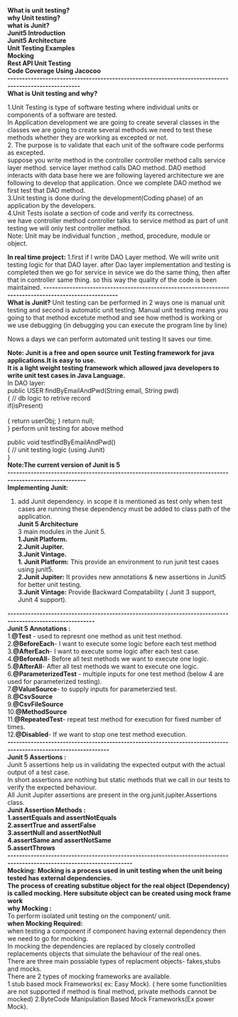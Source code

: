 **What is unit testing?<br/>
why Unit testing?<br/>
what is Junit?<br/>
Junit5 Introduction<br/>
Junit5 Architecture<br/>
Unit Testing Examples<br/>
Mocking<br/>
Rest API Unit Testing<br/>
Code  Coverage Using Jacocoo<br/>**
**-----------------------------------------------------------------------------------------------------**<br/>
**What is Unit testing and why?**<br/>

1.Unit Testing  is type of software testing where individual units or components of a software are tested.<br/>
In Application development we are going to create several classes in the classes we are going to create several methods.we need to test these methods whether they are working as excepted or not.<br/>
2. The purpose is to validate that each unit of the software code performs as excepted.<br/>
suppose you write method in the  controller  controller method calls service layer method. service layer method  calls  DAO method. DAO method interacts with data base here we are following layered architecture  we are following to develop that application.
Once we complete DAO method we first test that DAO method.<br/>
3.Unit testing  is done during the development(Coding phase) of an application by the developers.<br/>
4.Unit Tests isolate a section of code and verify its correctness.<br/>
we have controller method controller talks to service method as part  of unit testing we will only test controller method.<br/>
Note: Unit  may be individual function , method, procedure, module or object.

**In real time project:**
1.first if I write DAO Layer method. We will write unit testing logic for that DAO layer. after Dao layer implementation and testing is completed then we go for service in sevice we do the same thing, then after that in controller same thing. so this way the quality  of the code is been maintained.
**------------------------------------------------------------------------------------------------------**<br/>
**What is Junit?**
 Unit testing can be performed in 2 ways one is manual unit testing and second is automatic unit testing.
Manual unit testing means you going to that method excetute method and see how method is working or we use debugging (in debugging you can execute the program line by line)
 
Nows a days  we can perform automated unit testing  It saves our time.

**Note: Junit is a free and open source unit Testing framework for  java applications.It is easy to use.**<br/>
**It is a light weight testing framework which allowed java developers to write unit test cases in Java Language.**<br/>
In DAO layer:<br/>
public USER findByEmailAndPwd(String email, String pwd)<br/>
{
 // db logic to retrive record<br/>
 if(isPresent)<br/><br/>
{
 return userObj;
}
 return null;<br/>
}
perform unit testing for above method<br/>

public void testfindByEmailAndPwd()<br/>
{
// unit testing logic (using Junit)<br/>
}<br/>
**Note:The  current version of Junit is 5**<br/>
**-------------------------------------------------------------------------------------------------------**<br/>
**Implementing Junit:**<br/>
1. add Junit dependency. in scope it is mentioned as  test only when test cases are running these dependency must be added to class path of the application.<br/>
**Junit 5 Architecture**<br/>
3 main modules in the Junit 5.<br/>
**1.Junit Platform.<br/>
2.Junit Jupiter.<br/>
3.Junit Vintage.<br/>**
**1. Junit Platform:** This provide  an environment to run junit test cases using junit5.<br/>
**2.Junit Jupiter:** It provides new annotations & new assertions in Junit5 for better unit testing.<br/>
**3.Junit Vintage:** Provide Backward Compatability ( Junit 3 support, Junit 4 support).<br/>

**----------------------------------------------------------------------------------------------------------**<br/>
**Junit 5 Annotations :** <br/>
1.**@Test** -  used to represnt one method as unit test method.<br/>
2.**@BeforeEach**-  I want to execute some logic before each test method <br/>
3.**@AfterEach**-   I want to execute some logic after each test case.<br/>
4.**@BeforeAll**-   Before all test methods we want to execute one logic.<br/>
5.**@AfterAll**-    After all test methods we want to execute one logic.<br/>
6.**@ParameterizedTest** - multiple inputs for one test method (below 4 are used for parameterized testing).<br/> 
7.**@ValueSource**-  to supply inputs for parameterzied  test.<br/>
8.**@CsvSource**<br/>
9.**@CsvFileSource**<br/>
10.**@MethodSource**<br/>
11.**@RepeatedTest**- repeat test method  for execution for fixed  number  of times.<br/>
12.**@Disabled**-  If we want to stop one test method execution.<br/>
**---------------------------------------------------------------------------------------------------------------**<br/>
**Junit 5 Assertions :**<br/>
Junit 5 assertions help us in validating the expected output with the actual output of a test case.<br/>
In short assertions are nothing but static methods that we  call in our tests to verify the expected behaviour.<br/>
All Junit Jupiter assertions are present in the org.junit.jupiter.Assertions class.<br/>
**Junit Assertion Methods :**<br/>
**1.assertEquals and assertNotEquals<br/>
2.assertTrue and assertFalse<br/>
3.assertNull and assertNotNull<br/>
4.assertSame and assertNotSame<br/>
5.assertThrows**<br/>
**-----------------------------------------------------------------------------------------------------------------------**<br/>
**Mocking:**
**Mocking is a process used  in unit testing when the unit being tested has external dependencies.<br/>
The process of creating substitue object for the real object (Dependency) is called mocking. Here subsitute object can be created using mock frame work**<br/>
**why Mocking :**<br/>
 To perform isolated unit testing on the component/ unit.<br/>
**when  Mocking Required:**<br/>
 when testing a component  if component having external dependency then we need to go for mocking.<br/>
 In mocking the dependencies are replaced by closely controlled replacements objects that simulate the behaviour of the real ones.<br/>
 There are three main possiable types of replacment objects- fakes,stubs and mocks.<br/>
 There are 2 types of mocking frameworks are available.<br/>
 1.stub based mock Frameworks( ex: Easy Mock). ( here some  functionlities are not supported if method is final method, private methods cannot be mocked)
 2.ByteCode Manipulation Based Mock Frameworks(Ex power Mock).

















